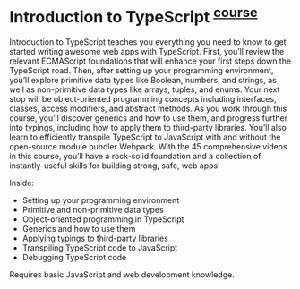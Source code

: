# Introduction to TypeScript <sup>[course]</sup>

Introduction to TypeScript teaches you everything you need to know to get
started writing awesome web apps with TypeScript. First, you’ll review the
relevant ECMAScript foundations that will enhance your first steps down the
TypeScript road. Then, after setting up your programming environment, you’ll
explore primitive data types like Boolean, numbers, and strings, as well as
non-primitive data types like arrays, tuples, and enums. Your next stop will be
object-oriented programming concepts including interfaces, classes, access
modifiers, and abstract methods.
As you work through this course, you’ll discover generics and how to use them,
and progress further into typings, including how to apply them to third-party
libraries. You’ll also learn to efficiently transpile TypeScript to JavaScript
with and without the open-source module bundler Webpack. With the 45
comprehensive videos in this course, you’ll have a rock-solid foundation and a
collection of instantly-useful skills for building strong, safe, web apps!

Inside:
* Setting up your programming environment
* Primitive and non-primitive data types
* Object-oriented programming in TypeScript
* Generics and how to use them
* Applying typings to third-party libraries
* Transpiling TypeScript code to JavaScript
* Debugging TypeScript code

Requires basic JavaScript and web development knowledge.

  [course]: https://www.manning.com/livevideo/introduction-to-typescript